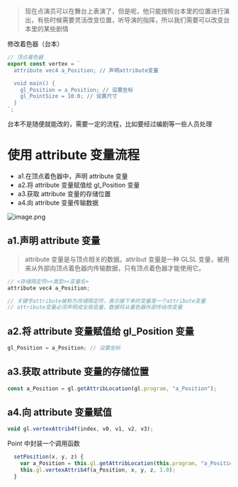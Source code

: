 > 现在点演员可以在舞台上表演了，但是呢，他只能按照台本里的位置进行演出，有些时候需要灵活改变位置，听导演的指挥，所以我们需要可以改变台本里的某些剧情

修改着色器（台本）

```js
// 顶点着色器
export const vertex = `
  attribute vec4 a_Position; // 声明attribute变量

  void main() {
    gl_Position = a_Position; // 设置坐标
    gl_PointSize = 10.0; // 设置尺寸
  }
`;
```

台本不是随便就能改的，需要一定的流程，比如要经过编剧等一些人员处理

# 使用 attribute 变量流程

- a1.在顶点着色器中，声明 attribute 变量
- a2.将 attribute 变量赋值给 gl_Position 变量
- a3.获取 attribute 变量的存储位置
- a4.向 attribute 变量传输数据

![image.png](https://p6-juejin.byteimg.com/tos-cn-i-k3u1fbpfcp/84e13462ac484635b3eac7e502a2acda~tplv-k3u1fbpfcp-watermark.image?)

## a1.声明 attribute 变量

> attribute 变量是与顶点相关的数据。attribut 变量是一种 GLSL 变量，被用来从外部向顶点着色器内传输数据，只有顶点着色器才能使用它。

```js
// <存储限定符><类型><变量名>
attribute vec4 a_Position;

// 关键字attribute被称为存储限定符，表示接下来的变量是一个attribute变量
// attribute变量必须声明成全局变量，数据将从着色器外部传给改变量
```

## a2.将 attribute 变量赋值给 gl_Position 变量

```js
gl_Position = a_Position; // 设置坐标
```

## a3.获取 attribute 变量的存储位置

```js
const a_Position = gl.getAttribLocation(gl.program, "a_Position");
```

## a4.向 attribute 变量赋值

```js
void gl.vertexAttrib4f(index, v0, v1, v2, v3);
```

Point 中封装一个调用函数

```js
  setPosition(x, y, z) {
    var a_Position = this.gl.getAttribLocation(this.program, "a_Position");
    this.gl.vertexAttrib4f(a_Position, x, y, z, 1.0);
  }
```
